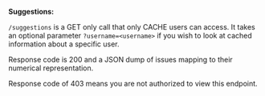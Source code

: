 **Suggestions:**

`/suggestions` is a GET only call that only CACHE users can access.
It takes an optional parameter `?username=<username>` if you wish to look at cached information about a specific user.

Response code is 200 and a JSON dump of issues mapping to their numerical representation. 

Response code of 403 means you are not authorized to view this endpoint.